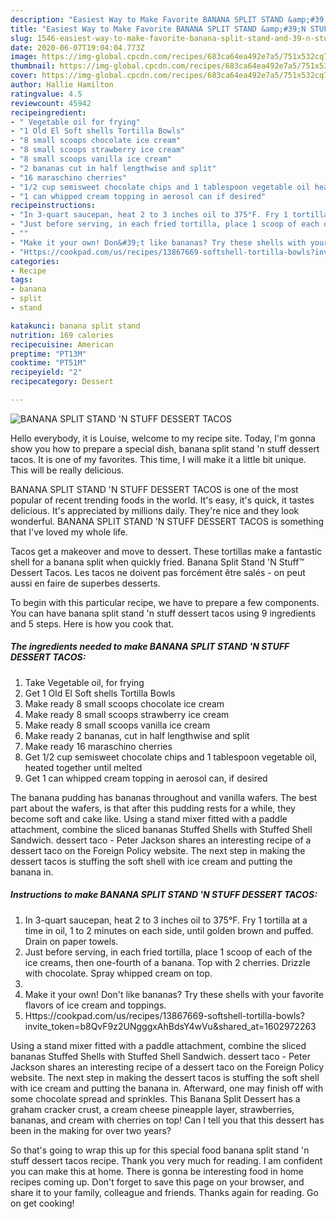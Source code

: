 ```yaml
---
description: "Easiest Way to Make Favorite BANANA SPLIT STAND &amp;#39;N STUFF DESSERT TACOS"
title: "Easiest Way to Make Favorite BANANA SPLIT STAND &amp;#39;N STUFF DESSERT TACOS"
slug: 1546-easiest-way-to-make-favorite-banana-split-stand-and-39-n-stuff-dessert-tacos
date: 2020-06-07T19:04:04.773Z
image: https://img-global.cpcdn.com/recipes/683ca64ea492e7a5/751x532cq70/banana-split-stand-n-stuff-dessert-tacos-recipe-main-photo.jpg
thumbnail: https://img-global.cpcdn.com/recipes/683ca64ea492e7a5/751x532cq70/banana-split-stand-n-stuff-dessert-tacos-recipe-main-photo.jpg
cover: https://img-global.cpcdn.com/recipes/683ca64ea492e7a5/751x532cq70/banana-split-stand-n-stuff-dessert-tacos-recipe-main-photo.jpg
author: Hallie Hamilton
ratingvalue: 4.5
reviewcount: 45942
recipeingredient:
- " Vegetable oil for frying"
- "1 Old El Soft shells Tortilla Bowls"
- "8 small scoops chocolate ice cream"
- "8 small scoops strawberry ice cream"
- "8 small scoops vanilla ice cream"
- "2 bananas cut in half lengthwise and split"
- "16 maraschino cherries"
- "1/2 cup semisweet chocolate chips and 1 tablespoon vegetable oil heated together until melted"
- "1 can whipped cream topping in aerosol can if desired"
recipeinstructions:
- "In 3-quart saucepan, heat 2 to 3 inches oil to 375°F. Fry 1 tortilla at a time in oil, 1 to 2 minutes on each side, until golden brown and puffed. Drain on paper towels."
- "Just before serving, in each fried tortilla, place 1 scoop of each of the ice creams, then one-fourth of a banana. Top with 2 cherries. Drizzle with chocolate. Spray whipped cream on top."
- ""
- "Make it your own! Don&#39;t like bananas? Try these shells with your favorite flavors of ice cream and toppings."
- "Https://cookpad.com/us/recipes/13867669-softshell-tortilla-bowls?invite_token=b8QvF9z2UNgggxAhBdsY4wVu&amp;shared_at=1602972263"
categories:
- Recipe
tags:
- banana
- split
- stand

katakunci: banana split stand 
nutrition: 169 calories
recipecuisine: American
preptime: "PT13M"
cooktime: "PT51M"
recipeyield: "2"
recipecategory: Dessert

---
```



![BANANA SPLIT STAND &#39;N STUFF DESSERT TACOS](https://img-global.cpcdn.com/recipes/683ca64ea492e7a5/751x532cq70/banana-split-stand-n-stuff-dessert-tacos-recipe-main-photo.jpg)

Hello everybody, it is Louise, welcome to my recipe site. Today, I'm gonna show you how to prepare a special dish, banana split stand &#39;n stuff dessert tacos. It is one of my favorites. This time, I will make it a little bit unique. This will be really delicious.

BANANA SPLIT STAND &#39;N STUFF DESSERT TACOS is one of the most popular of recent trending foods in the world. It's easy, it's quick, it tastes delicious. It's appreciated by millions daily. They're nice and they look wonderful. BANANA SPLIT STAND &#39;N STUFF DESSERT TACOS is something that I've loved my whole life.

Tacos get a makeover and move to dessert. These tortillas make a fantastic shell for a banana split when quickly fried. Banana Split Stand &#39;N Stuff™ Dessert Tacos. Les tacos ne doivent pas forcément être salés - on peut aussi en faire de superbes desserts.


To begin with this particular recipe, we have to prepare a few components. You can have banana split stand &#39;n stuff dessert tacos using 9 ingredients and 5 steps. Here is how you cook that.

<!--inarticleads1-->

##### The ingredients needed to make BANANA SPLIT STAND &#39;N STUFF DESSERT TACOS:

1. Take  Vegetable oil, for frying
1. Get 1 Old El Soft shells Tortilla Bowls
1. Make ready 8 small scoops chocolate ice cream
1. Make ready 8 small scoops strawberry ice cream
1. Make ready 8 small scoops vanilla ice cream
1. Make ready 2 bananas, cut in half lengthwise and split
1. Make ready 16 maraschino cherries
1. Get 1/2 cup semisweet chocolate chips and 1 tablespoon vegetable oil, heated together until melted
1. Get 1 can whipped cream topping in aerosol can, if desired


The banana pudding has bananas throughout and vanilla wafers. The best part about the wafers, is that after this pudding rests for a while, they become soft and cake like. Using a stand mixer fitted with a paddle attachment, combine the sliced bananas Stuffed Shells with Stuffed Shell Sandwich. dessert taco - Peter Jackson shares an interesting recipe of a dessert taco on the Foreign Policy website. The next step in making the dessert tacos is stuffing the soft shell with ice cream and putting the banana in. 

<!--inarticleads2-->

##### Instructions to make BANANA SPLIT STAND &#39;N STUFF DESSERT TACOS:

1. In 3-quart saucepan, heat 2 to 3 inches oil to 375°F. Fry 1 tortilla at a time in oil, 1 to 2 minutes on each side, until golden brown and puffed. Drain on paper towels.
1. Just before serving, in each fried tortilla, place 1 scoop of each of the ice creams, then one-fourth of a banana. Top with 2 cherries. Drizzle with chocolate. Spray whipped cream on top.
1. 
1. Make it your own! Don&#39;t like bananas? Try these shells with your favorite flavors of ice cream and toppings.
1. Https://cookpad.com/us/recipes/13867669-softshell-tortilla-bowls?invite_token=b8QvF9z2UNgggxAhBdsY4wVu&amp;shared_at=1602972263


Using a stand mixer fitted with a paddle attachment, combine the sliced bananas Stuffed Shells with Stuffed Shell Sandwich. dessert taco - Peter Jackson shares an interesting recipe of a dessert taco on the Foreign Policy website. The next step in making the dessert tacos is stuffing the soft shell with ice cream and putting the banana in. Afterward, one may finish off with some chocolate spread and sprinkles. This Banana Split Dessert has a graham cracker crust, a cream cheese pineapple layer, strawberries, bananas, and cream with cherries on top! Can I tell you that this dessert has been in the making for over two years? 

So that's going to wrap this up for this special food banana split stand &#39;n stuff dessert tacos recipe. Thank you very much for reading. I am confident you can make this at home. There is gonna be interesting food in home recipes coming up. Don't forget to save this page on your browser, and share it to your family, colleague and friends. Thanks again for reading. Go on get cooking!
